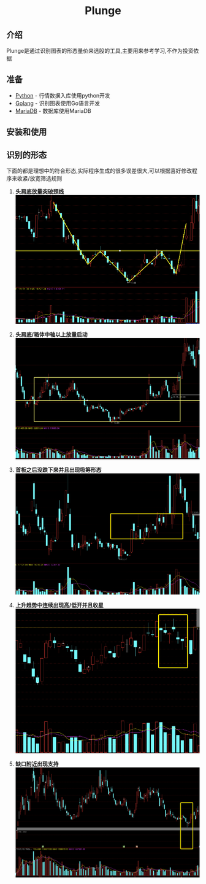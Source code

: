 <div align="center">
<h1>Plunge</h1>
</div>

<!-- **中文** |  [日文](./README.JP.md) -->

## 介绍

Plunge是通过识别图表的形态量价来选股的工具,主要用来参考学习,不作为投资依据

## 准备

- [Python](https://www.python.org/) - 行情数据入库使用python开发
- [Golang](https://go.dev/) - 识别图表使用Go语言开发
- [MariaDB](https://mariadb.org/) - 数据库使用MariaDB

## 安装和使用

## 识别的形态
下面的都是理想中的符合形态,实际程序生成的很多误差很大,可以根据喜好修改程序来收紧/放宽筛选规则

1.	**头肩底放量突破颈线**    
   ![头肩底突破1](./tj1.png)  

2.	**头肩底/箱体中轴以上放量启动**  
   ![头肩底/箱体中轴以上放量启动](./tj2.png)

3.	**首板之后没跌下来并且出现吸筹形态**  
   ![吸筹](./xc.png)

4.	**上升趋势中连续出现高/低开并且收星** 
   ![收星](./star.png)

5.	**缺口附近出现支持** 
   ![缺口](./qk.png)